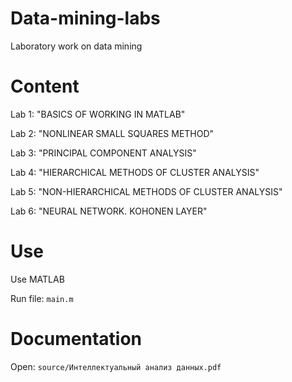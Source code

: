 # Data-mining-labs
Laboratory work on data mining

# Content

  Lab 1: "BASICS OF WORKING IN MATLAB"

  Lab 2: "NONLINEAR SMALL SQUARES METHOD"

  Lab 3: "PRINCIPAL COMPONENT ANALYSIS"

  Lab 4: "HIERARCHICAL METHODS OF CLUSTER ANALYSIS"

  Lab 5: "NON-HIERARCHICAL METHODS OF CLUSTER ANALYSIS"

  Lab 6: "NEURAL NETWORK. KOHONEN LAYER"

# Use

Use MATLAB

Run file: `main.m`

# Documentation

Open: `source/Интеллектуальный анализ данных.pdf`